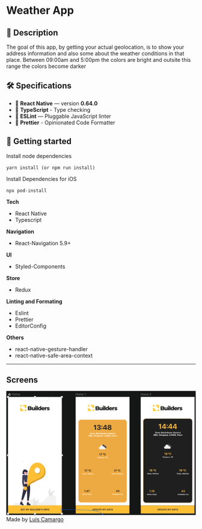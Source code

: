 # Weather App

## 📝 Description

The goal of this app, by getting your actual geolocation, is to show your address information and also some about the weather conditions in that place.
Between 09:00am and 5:00pm the colors are bright and outsite this range the colors become darker

## 🛠️ Specifications

- 📱 **React Native** — version **0.64.0**
- 🎉 **TypeScript** - Type checking
- 📏 **ESLint** — Pluggable JavaScript linter
- 💖 **Prettier** - Opinionated Code Formatter

## 🚀 Getting started

Install node dependencies

```yarn
yarn install (or npm run install)
```

Install Dependencies for iOS

```
npx pod-install
```

**Tech**

- React Native
- Typescript

**Navigation**

- React-Navigation 5.9+

**UI**

- Styled-Components

**Store**

- Redux

**Linting and Formating**

- Eslint
- Prettier
- EditorConfig

**Others**

- react-native-gesture-handler
- react-native-safe-area-context

---

## Screens

<img src="./showcase/intro.png" >
Made by <a href="https://www.github.com/luiscamargom">Luis Camargo</a>

